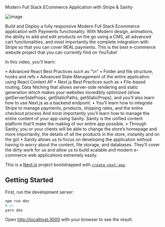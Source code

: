 Modern Full Stack ECommerce Application with Stripe & Sanity

![image](https://user-images.githubusercontent.com/79650422/209766963-5f15818f-10b0-41b3-801a-e56a1815f1c3.png)


Build and Deploy a fully responsive Modern Full Stack Ecommerce application with Payments functionality. With Modern design, animations, the ability to add and edit products on the go using a CMS, all advanced cart functionalities, and most importantly the complete integration with Stripe so that you can cover REAL payments. This is the best e-commerce website project that you can currently find on YouTube!

In this video, you'll learn:

• Advanced React Best Practices such as "\n"
    • Folder and file structure, hooks and refs
• Advanced State Management of the entire application using React Context AP
• Next.js Best Practices such as
   • File-based routing, Data fetching that allows server-side rendering and static generation which makes your websites incredibly optimized (show                 getServerSideProps, getStaticPaths, getStaticProps), and you’ll also learn how to use Next.js as a backend endpoint.
• You’ll learn how to integrate Stripe to manage payments, products, shipping rates, and the entire checkout process
And most importantly you’ll learn how to manage the entire content of your app using Sanity. Sanity is the unified content platform that’ll make the making of our entire app possible.
• Through Sanity, you or your clients will be able to change the store’s homepage and more importantly, the details of all the products in the store, instantly and on the go!
• Sanity allows us to focus on developing the application without having to worry about the content, file storage, and databases. They’ll cover the dirty work for us and allow us to build scalable and modern e-commerce web applications extremely easily.

This is a [Next.js](https://nextjs.org/) project bootstrapped with [`create-next-app`](https://github.com/vercel/next.js/tree/canary/packages/create-next-app).

## Getting Started

First, run the development server:

```bash
npm run dev
# or
yarn dev
```

Open [http://localhost:3000](http://localhost:3000) with your browser to see the result.


